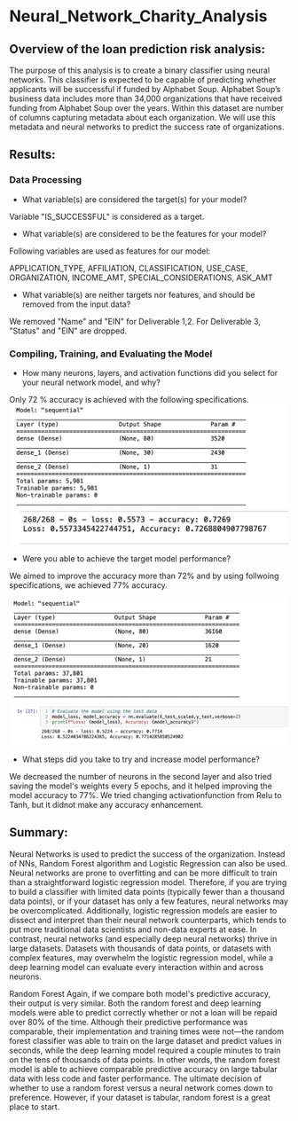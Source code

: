 # Neural_Network_Charity_Analysis

## Overview of the loan prediction risk analysis:

The purpose of this analysis is to create a binary classifier using neural networks. This classifier is expected to be capable of predicting whether applicants will be successful if funded by Alphabet Soup. Alphabet Soup’s business data includes more than 34,000 organizations that have received funding from Alphabet Soup over the years. Within this dataset are number of columns capturing metadata about each organization. We will use this metadata and neural networks to predict the success rate of organizations. 
## Results:
### Data Processing
* What variable(s) are considered the target(s) for your model?

Variable "IS_SUCCESSFUL" is considered as a target.
* What variable(s) are considered to be the features for your model?

Following variables are used as features for our model:

APPLICATION_TYPE,   AFFILIATION,   CLASSIFICATION,   USE_CASE, ORGANIZATION, INCOME_AMT, SPECIAL_CONSIDERATIONS, ASK_AMT           

* What variable(s) are neither targets nor features, and should be removed from the input data?

We removed "Name" and "EIN" for Deliverable 1,2. For Deliverable 3, "Status" and "EIN" are dropped.
### Compiling, Training, and Evaluating the Model
* How many neurons, layers, and activation functions did you select for your neural network model, and why?

Only 72 % accuracy is achieved with the following specifications.
![Model](https://github.com/FatimaJHussain/Neural_Network_Charity_Analysis/blob/main/model.png)
![Result](https://github.com/FatimaJHussain/Neural_Network_Charity_Analysis/blob/main/result.png)


* Were you able to achieve the target model performance?

We aimed to improve the accuracy more than 72% and by using follwoing specifications, we achieved 77% accuracy.

![Model-Optimization](https://github.com/FatimaJHussain/Neural_Network_Charity_Analysis/blob/main/optimization-model.png)
![Optimization-Results](https://github.com/FatimaJHussain/Neural_Network_Charity_Analysis/blob/main/optimization-results.png)

* What steps did you take to try and increase model performance?

We decreased the number of neurons in the second layer and also tried saving the model's weights every 5 epochs, and it helped improving the model accuracy to 77%.
We tried changing activationfunction from Relu to Tanh, but it didnot make any accuracy enhancement.


## Summary:

Neural Networks is used to predict the success of the organization. Instead of NNs, Random Forest algorithm and Logistic Regression can also be used. 
Neural networks are prone to overfitting and can be more difficult to train than a straightforward logistic regression model. Therefore, if you are trying to build a classifier with limited data points (typically fewer than a thousand data points), or if your dataset has only a few features, neural networks may be overcomplicated. Additionally, logistic regression models are easier to dissect and interpret than their neural network counterparts, which tends to put more traditional data scientists and non-data experts at ease. In contrast, neural networks (and especially deep neural networks) thrive in large datasets. Datasets with thousands of data points, or datasets with complex features, may overwhelm the logistic regression model, while a deep learning model can evaluate every interaction within and across neurons. 

Random Forest Again, if we compare both model's predictive accuracy, their output is very similar. Both the random forest and deep learning models were able to predict correctly whether or not a loan will be repaid over 80% of the time. Although their predictive performance was comparable, their implementation and training times were not—the random forest classifier was able to train on the large dataset and predict values in seconds, while the deep learning model required a couple minutes to train on the tens of thousands of data points. In other words, the random forest model is able to achieve comparable predictive accuracy on large tabular data with less code and faster performance. The ultimate decision of whether to use a random forest versus a neural network comes down to preference. However, if your dataset is tabular, random forest is a great place to start.
